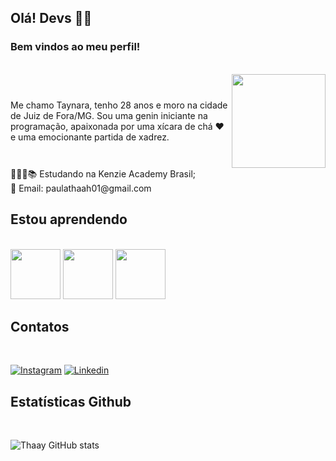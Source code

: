 ### <h2>Olá! Devs 🍵🖖</h2>

<h3>Bem vindos ao meu perfil!</h3>
<br>

<div style="display:flex;  justify-content:space-between;  align-items:center;">
<p>Me chamo Taynara, tenho 28 anos e moro na cidade de Juiz de Fora/MG. Sou uma genin iniciante na programação, apaixonada por uma xícara de chá ❤️ e uma emocionante partida de xadrez.</p>

<img src="img/gato.gif" width="150px">
</div>

<div>
👩🏻‍🎓📚 Estudando na Kenzie Academy Brasil;<br>
📧 Email: paulathaah01@gmail.com
</div>

### <h2>Estou aprendendo</h2>
<br>

<div style="display:inline-block">
<img src="https://cdn.jsdelivr.net/gh/devicons/devicon/icons/css3/css3-original.svg" height=80px />
<img src="https://cdn.jsdelivr.net/gh/devicons/devicon/icons/html5/html5-original.svg" height=80px/>
<img src="https://cdn.jsdelivr.net/gh/devicons/devicon/icons/git/git-original.svg" height=80px/>
</div>

### <h2>Contatos</h2>
<br>

[![Instagram](https://img.shields.io/badge/Instagram-E4405F?style=for-the-badge&logo=instagram&logoColor=white)](https://www.instagram.com/paulathaah/)
[![Linkedin](https://img.shields.io/badge/LinkedIn-0077B5?style=for-the-badge&logo=linkedin&logoColor=white)](https://www.linkedin.com/in/taynara-martins-b3a61012a/)


### <h2>Estatísticas Github</h2>
<br>

![Thaay GitHub stats](https://github-readme-stats.vercel.app/api?username=thaay93&show_icons=true&theme=dracula)

